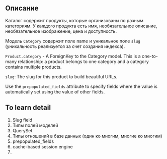 ## Описание

Каталог содержит продукты, которые организованы по разным категориям.
У каждого продукта есть имя, необязательное описание, необязательное изображение,
цена и доступность.

Модель `Category` содержит поле name и уникальное поле `slug` (уникальность реализуется
за счет создания индекса).

`Product.category` - A ForeignKey to the Category model. This is a one-to-many
relationship: a product belongs to one category and a category contains
multiple products.

`slug`: The slug for this product to build beautiful URLs.

Use the `prepopulated_fields` attribute to specify fields where
the value is automatically set using the value of other fields.

## To learn detail

1. Slug field
2. Типы полей моделей
3. QuerySet
4. Типы отношений в базе данных (один ко многим, многие ко многим)
5. prepopulated_fields
6. cache-based session engine
7. 